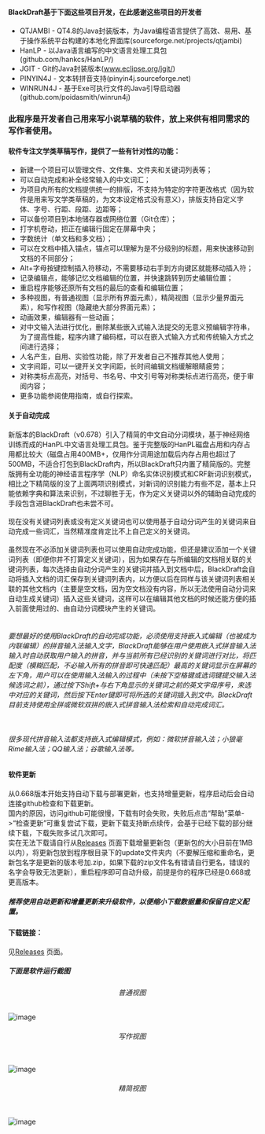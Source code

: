 #### BlackDraft基于下面这些项目开发，在此感谢这些项目的开发者
* QTJAMBI - QT4.8的Java封装版本，为Java编程语言提供了高效、易用、基于操作系统平台构建的本地化界面库(sourceforge.net/projects/qtjambi)
* HanLP - 以Java语言编写的中文语言处理工具包(github.com/hankcs/HanLP/)
* JGIT - Git的Java封装版本(www.eclipse.org/jgit/)
* PINYIN4J - 文本转拼音支持(pinyin4j.sourceforge.net)
* WINRUN4J - 基于Exe可执行文件的Java引导启动器(github.com/poidasmith/winrun4j)
 
### 此程序是开发者自己用来写小说草稿的软件，放上来供有相同需求的写作者使用。
#### 软件专注文学类草稿写作，提供了一些有针对性的功能：<br>
* 新建一个项目可以管理文件、文件集、文件夹和关键词列表等；
* 可以自动完成和补全经常输入的中文词汇；
* 为项目内所有的文档提供统一的排版，不支持为特定的字符更改格式（因为软件是用来写文学类草稿的，为文本设定格式没有意义），排版支持自定义字体、字号、行距、段距、边距等；
* 可以备份项目到本地储存器或网络位置（Git仓库）；
* 打字机卷动，把正在编辑行固定在屏幕中央；
* 字数统计（单文档和多文档）；
* 可以在文档中插入锚点，锚点可以理解为是不分级别的标题，用来快速移动到文档的不同部分；
* Alt+字母按键控制插入符移动，不需要移动右手到方向键区就能移动插入符；
* 记录编辑点，能够记忆文档编辑的位置，并快速跳转到历史编辑位置；
* 重启程序能够还原所有文档的最后的查看和编辑位置；
* 多种视图，有普通视图（显示所有界面元素），精简视图（显示少量界面元素），和写作视图（隐藏绝大部分界面元素）；
* 动画效果，编辑器有一些动画；
* 对中文输入法进行优化，删除某些嵌入式输入法提交的无意义预编辑字符串，为了提高性能，程序内建了编码框，可以在嵌入式输入方式和传统输入方式之间进行选择；
* 人名产生，自用、实验性功能，除了开发者自己不推荐其他人使用；
* 文字间距，可以一键开关文字间距，长时间编辑文档缓解眼睛疲劳；
* 对称类标点高亮，对括号、书名号、中文引号等对称类标点进行高亮，便于审阅内容；
*	更多功能参阅使用指南，或自行探索。

#### 关于自动完成
新版本的BlackDraft（v0.678）引入了精简的中文自动分词模块，基于神经网络训练而成的HanPL中文语言处理工具包。鉴于完整版的HanPL磁盘占用和内存占用都比较大（磁盘占用400MB+，仅用作分词用途加载后内存占用也超过了500MB，不适合打包到BlackDraft内，所以BlackDraft只内置了精简版的。完整版拥有全功能的神经语言程序学（NLP）命名实体识别模式和CRF新词识别模式，相比之下精简版的没了上面两项识别模式，对新词的识别能力有些不足，基本上只能依赖字典和算法来识别，不过聊胜于无，作为定义关键词以外的辅助自动完成的手段包含进BlackDraft也未尝不可。<br><br>
现在没有关键词列表或没有定义关键词也可以使用基于自动分词产生的关键词来自动完成一些词汇，当然精准度肯定比不上自己定义的关键词。<br><br>
虽然现在不必添加关键词列表也可以使用自动完成功能，但还是建议添加一个关键词列表（即便你并不打算定义关键词），因为如果存在与所编辑的文档相关联的关键词列表，每次选择由自动分词产生的关键词并插入到文档中后，BlackDraft会自动将插入文档的词汇保存到关键词列表内，以方便以后在同样与该关键词列表相关联的其他文档内（主要是空文档，因为空文档没有内容，所以无法使用自动分词来自动生成关键词）插入这些关键词，这样可以在编辑其他文档的时候还能方便的插入前面使用过的、由自动分词模块产生的关键词。<br><br>
###### 要想最好的使用BlackDraft的自动完成功能，必须使用支持嵌入式编辑（也被成为内联编辑）的拼音输入法输入文字，BlackDraft能够在用户使用嵌入式拼音输入法输入时自动获取用户输入的拼音，并与当前所有已经识别的关键词进行对比，将匹配度（模糊匹配，不必输入所有的拼音即可快速匹配）最高的关键词显示在屏幕的左下角，用户可以在使用输入法输入的过程中（未按下空格键或选词键提交输入法候选词之前），通过按下Shift+与右下角显示的关键词之前的英文字母序号，来选中对应的关键词，然后按下Enter键即可将所选的关键词插入到文中。BlackDraft目前支持使用全拼或微软双拼的嵌入式拼音输入法检索和自动完成词汇。<br><br>
###### 很多现代拼音输入法都支持嵌入式编辑模式，例如：微软拼音输入法；小狼毫Rime输入法；QQ输入法；谷歌输入法等。<br>

#### 软件更新
从0.668版本开始支持自动下载与部署更新，也支持增量更新，程序启动后会自动连接github检查和下载更新。<br>
国内的原因，访问github可能很慢，下载有时会失败，失败后点击“帮助”菜单->“检查更新”可重复尝试下载，更新下载支持断点续传，会基于已经下载的部分继续下载，下载失败多试几次即可。<br>
实在无法下载请自行从[Releases](https://github.com/piiiiq/BlackDraft/releases "下载页面") 页面下载增量更新包（更新包的大小目前在1MB以内），将更新包放到程序根目录下的update文件夹内（不要解压缩和重命名，更新包名字是更新的版本号加.zip，如果下载的zip文件名有错请自行更名，错误的名字会导致无法更新），重启程序即可自动升级，前提是你的程序已经是0.668或更高版本。
##### 推荐使用自动更新和增量更新来升级软件，以便缩小下载数据量和保留自定义配置。


#### 下载链接：
见[Releases](https://github.com/piiiiq/BlackDraft/releases "下载页面") 页面。
##### 下面是软件运行截图
###### <center>普通视图</center>
![image](https://s2.ax1x.com/2020/02/15/1z6l6A.md.png)<br>
###### <center>写作视图</center><br>
![image](https://s2.ax1x.com/2020/02/15/1z68mt.md.png)<br>
###### <center>精简视图</center><br>
![image](https://s2.ax1x.com/2020/02/15/1z6mFO.md.png)<br>
